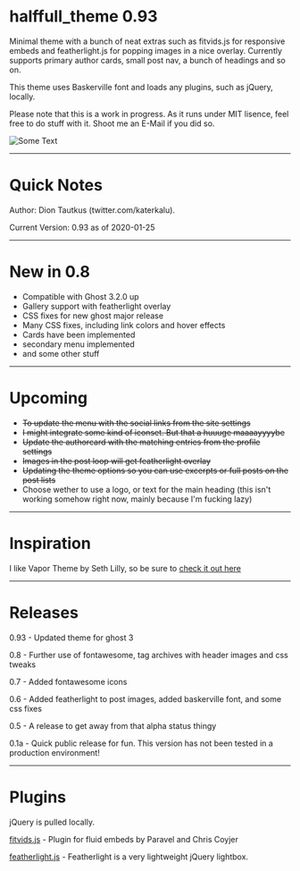 # halffull_theme 0.93
Minimal theme with a bunch of neat extras such as fitvids.js for responsive embeds and featherlight.js for popping images in a nice overlay. Currently supports primary author cards, small post nav, a bunch of headings and so on.

This theme uses Baskerville font and loads any plugins, such as jQuery, locally.

Please note that this is a work in progress. As it runs under MIT lisence, feel free to do stuff with it. Shoot me an E-Mail if you did so.

![Some Text](https://github.com/katerkalu/halffull_theme/blob/master/halfffull_theme_1.png)

---

# Quick Notes

Author: Dion Tautkus (twitter.com/katerkalu).

Current Version: 0.93 as of 2020-01-25

---

# New in 0.8

* Compatible with Ghost 3.2.0 up
* Gallery support with featherlight overlay
* CSS fixes for new ghost major release
* Many CSS fixes, including link colors and hover effects
* Cards have been implemented
* secondary menu implemented
* and some other stuff

---

# Upcoming

* ~~To update the menu with the social links from the site settings~~
* ~~I might integrate some kind of iconset. But that a huuuge maaaayyyybe~~
* ~~Update the authorcard with the matching entries from the profile settings~~
* ~~Images in the post loop will get featherlight overlay~~
* ~~Updating the theme options so you can use excerpts or full posts on the post lists~~
* Choose wether to use a logo, or text for the main heading (this isn't working somehow right now, mainly because I'm fucking lazy)

---

# Inspiration

I like Vapor Theme by Seth Lilly, so be sure to [check it out here](https://github.com/sethlilly/Vapor)

---

# Releases

0.93 - Updated theme for ghost 3

0.8 - Further use of fontawesome, tag archives with header images and css tweaks

0.7 - Added fontawesome icons

0.6 - Added featherlight to post images, added baskerville font, and some css fixes

0.5 - A release to get away from that alpha status thingy

0.1a - Quick public release for fun. This version has not been tested in a production environment!

---

# Plugins

jQuery is pulled locally.

[fitvids.js](http://fitvidsjs.com/) - Plugin for fluid embeds by Paravel and Chris Coyjer

[featherlight.js](https://noelboss.github.io/featherlight/) - Featherlight is a very lightweight jQuery lightbox.
